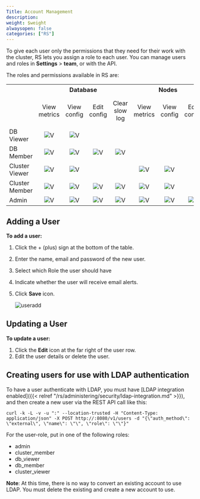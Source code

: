 ```yaml
---
Title: Account Management
description: 
weight: $weight
alwaysopen: false
categories: ["RS"]
---
```

To give each user only the permissions that they need for their work with the cluster,
RS lets you assign a role to each user.
You can manage users and roles in **Settings** > **team**, or with the API.

The roles and permissions available in RS are:

<table class="small">
  <tr>
    <th></th>
    <th colspan="4">Database</th>
    <th colspan="3">Nodes</th>
    <th colspan="5">Cluster</th>
  </tr>
  <tr>
    <td align="center"></td>
    <td class="cat-boundary" align="center">View metrics</td>
    <td align="center">View<br>config</td>
    <td align="center">Edit config</td>
    <td align="center">Clear<br>slow log</td>
    <td class="cat-boundary" align="center">View metrics</td>
    <td align="center">View<br>config</td>
    <td align="center">Edit<br>config</td>
    <td class="cat-boundary" align="center">View metrics</td>
    <td align="center">View<br>config</td>
    <td align="center">Edit<br>config</td>
    <td align="center">View logs</td>
    <td align="center">View<br>and edit<br>settings</td>
  </tr>
  <tr>
    <td class="row-head">DB Viewer</td>
    <td class="cat-boundary" align="center" align="center"><img src="../../../../images/icon_logo/icon_check_black.png" alt="V"></td>
    <td align="center"><img src="../../../../images/icon_logo/icon_check_black.png" alt="V"></td>
    <td align="center"></td>
    <td align="center"></td>
    <td class="cat-boundary" align="center" align="center"></td>
    <td align="center"></td>
    <td align="center"></td>
    <td class="cat-boundary" align="center" align="center"></td>
    <td align="center"></td>
    <td align="center"></td>
    <td align="center"></td>
    <td align="center"></td>
  </tr>
  <tr>
    <td class="row-head">DB Member</td>
    <td class="cat-boundary" align="center" align="center"><img src="../../../../images/icon_logo/icon_check_black.png" alt="V"></td>
    <td align="center"><img src="../../../../images/icon_logo/icon_check_black.png" alt="V"></td>
    <td align="center"><img src="../../../../images/icon_logo/icon_check_black.png" alt="V"></td>
    <td align="center"><img src="../../../../images/icon_logo/icon_check_black.png" alt="V"></td>
    <td class="cat-boundary" align="center" align="center"></td>
    <td align="center"></td>
    <td align="center"></td>
    <td class="cat-boundary" align="center" align="center"></td>
    <td align="center"></td>
    <td align="center"></td>
    <td align="center"><img src="../../../../images/icon_logo/icon_check_black.png" alt="V"></td>
    <td align="center"></td>
  </tr>
  <tr>
    <td class="row-head">Cluster Viewer</td>
    <td class="cat-boundary" align="center" align="center"><img src="../../../../images/icon_logo/icon_check_black.png" alt="V"></td>
    <td align="center"><img src="../../../../images/icon_logo/icon_check_black.png" alt="V"></td>
    <td align="center"></td>
    <td align="center"></td>
    <td class="cat-boundary" align="center" align="center"><img src="../../../../images/icon_logo/icon_check_black.png" alt="V"></td>
    <td align="center"><img src="../../../../images/icon_logo/icon_check_black.png" alt="V"></td>
    <td align="center"></td>
    <td class="cat-boundary" align="center" align="center"><img src="../../../../images/icon_logo/icon_check_black.png" alt="V"></td>
    <td align="center"><img src="../../../../images/icon_logo/icon_check_black.png" alt="V"></td>
    <td align="center"></td>
    <td align="center"><img src="../../../../images/icon_logo/icon_check_black.png" alt="V"></td>
    <td align="center"></td>
  </tr>
  <tr>
    <td class="row-head">Cluster Member</td>
    <td class="cat-boundary" align="center" align="center"><img src="../../../../images/icon_logo/icon_check_black.png" alt="V"></td>
    <td align="center"><img src="../../../../images/icon_logo/icon_check_black.png" alt="V"></td>
    <td align="center"><img src="../../../../images/icon_logo/icon_check_black.png" alt="V"></td>
    <td align="center"><img src="../../../../images/icon_logo/icon_check_black.png" alt="V"></td>
    <td class="cat-boundary" align="center" align="center"><img src="../../../../images/icon_logo/icon_check_black.png" alt="V"></td>
    <td align="center"><img src="../../../../images/icon_logo/icon_check_black.png" alt="V"></td>
    <td align="center"></td>
    <td class="cat-boundary" align="center" align="center"><img src="../../../../images/icon_logo/icon_check_black.png" alt="V"></td>
    <td align="center"><img src="../../../../images/icon_logo/icon_check_black.png" alt="V"></td>
    <td align="center"></td>
    <td align="center"><img src="../../../../images/icon_logo/icon_check_black.png" alt="V"></td>
    <td align="center"></td>
  </tr>
  <tr>
    <td class="row-head">Admin</td>
    <td class="cat-boundary" align="center" align="center"><img src="../../../../images/icon_logo/icon_check_black.png" alt="V"></td>
    <td align="center"><img src="../../../../images/icon_logo/icon_check_black.png" alt="V"></td>
    <td align="center"><img src="../../../../images/icon_logo/icon_check_black.png" alt="V"></td>
    <td align="center"><img src="../../../../images/icon_logo/icon_check_black.png" alt="V"></td>
    <td class="cat-boundary" align="center" align="center"><img src="../../../../images/icon_logo/icon_check_black.png" alt="V"></td>
    <td align="center"><img src="../../../../images/icon_logo/icon_check_black.png" alt="V"></td>
    <td align="center"><img src="../../../../images/icon_logo/icon_check_black.png" alt="V"></td>
    <td class="cat-boundary" align="center" align="center"><img src="../../../../images/icon_logo/icon_check_black.png" alt="V"></td>
    <td align="center"><img src="../../../../images/icon_logo/icon_check_black.png" alt="V"></td>
    <td align="center"><img src="../../../../images/icon_logo/icon_check_black.png" alt="V"></td>
    <td align="center"><img src="../../../../images/icon_logo/icon_check_black.png" alt="V"></td>
    <td align="center"><img src="../../../../images/icon_logo/icon_check_black.png" alt="V"></td>
  </tr>
</table>

## Adding a User

**To add a user:**

1. Click the + (plus) sign at the bottom of the table.
1. Enter the name, email and password of the new user.
1. Select which Role the user should have
1. Indicate whether the user will receive email alerts.
1. Click **Save** icon.

    ![useradd](/images/rs/useradd-300x101.png)

## Updating a User

**To update a user:**

1. Click the **Edit** icon at the far right of the user row.
1. Edit the user details or delete the user.

## Creating users for use with LDAP authentication

To have a user authenticate with LDAP, you must have [LDAP integration
enabled]({{< relref "/rs/administering/security/ldap-integration.md" >}}),
and then create a new user via the REST API call like this:

```src
curl -k -L -v -u ":" --location-trusted -H "Content-Type: application/json" -X POST http://:8080/v1/users -d "{\"auth_method\": \"external\", \"name\": \"\", \"role\": \"\"}"
```

For the user-role, put in one of the following roles:

- admin
- cluster_member
- db_viewer
- db_member
- cluster_viewer

**Note**: At this time, there is no way to convert an existing account
to use LDAP. You must delete the existing and create a new account to
use.
